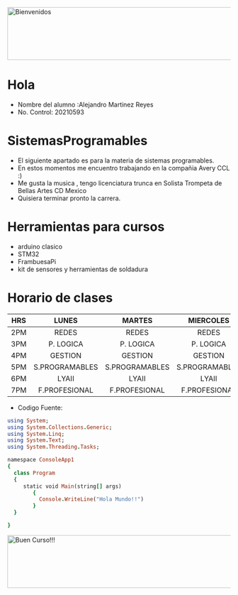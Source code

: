 <a href="https://es.cooltext.com"><img src="https://images.cooltext.com/5643346.png" width="664" height="119" alt="Bienvenidos" /></a>
# Hola 
* Nombre del alumno :Alejandro Martinez Reyes
* No. Control: 20210593
# SistemasProgramables
* El siguiente apartado es para la materia de sistemas programables.
* En estos momentos me encuentro trabajando en la compañia Avery CCL :)
* Me gusta la musica , tengo licenciatura trunca en Solista Trompeta de Bellas Artes CD Mexico
* Quisiera terminar pronto la carrera.


# Herramientas para cursos
* arduino clasico
* STM32
* FrambuesaPi
* kit de sensores y herramientas de soldadura

# Horario de clases


| HRS | LUNES          | MARTES         | MIERCOLES      | JUEVES         | VIERNES       |
|:---:|:--------------:|:--------------:|:--------------:|:--------------:|:-------------:|
| 2PM | REDES          | REDES          | REDES          | REDES          | REDES         |
| 3PM | P. LOGICA      | P. LOGICA      | P. LOGICA      | P. LOGICA      | P. LOGICA     |
| 4PM | GESTION        | GESTION        | GESTION        | GESTION        | GESTION       |
| 5PM | S.PROGRAMABLES | S.PROGRAMABLES | S.PROGRAMABLES | S.PROGRAMABLES |               |
| 6PM | LYAII          | LYAII          | LYAII          | LYAII          | LYAII         |
| 7PM | F.PROFESIONAL  | F.PROFESIONAL  | F.PROFESIONAL  | F.PROFESIONAL  | F.PROFESIONAL |



* Codigo Fuente:
```ruby
using System;
using System.Collections.Generic;
using System.Linq;
using System.Text;
using System.Threading.Tasks;

namespace ConsoleApp1
{
  class Program 
  {
     static void Main(string[] args)
        {
          Console.WriteLine("Hola Mundo!!")
        }
  }

}
```
<a href="https://es.cooltext.com"><img src="https://images.cooltext.com/5643347.png" width="790" height="119" alt="Buen Curso!!!" /></a>
